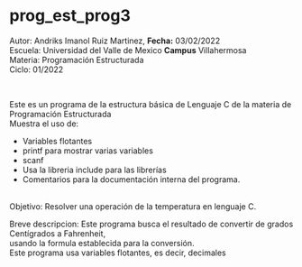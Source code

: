 # prog_est_prog3
<p>Autor: Andriks Imanol Ruiz Martinez, <b>Fecha:</b> 03/02/2022  <br>
Escuela: Universidad del Valle de Mexico <b>Campus</b> Villahermosa <br>
Materia: Programación Estructurada <br>
Ciclo: 01/2022</p>
<br>
<p>Este es un programa de la estructura básica de Lenguaje C de la materia de Programación Estructurada<br>
Muestra el uso de:
  <ul>
    <li>Variables flotantes</li>
    <li>printf para mostrar varias variables</li>
    <li>scanf</li>
    <li>Usa la libreria include para las librerías</li>
<li>Comentarios para la documentación interna del programa.</li>
    </ul>
    </p>
<br>
Objetivo: Resolver una operación de la temperatura en lenguaje C.
<br>
<p>Breve descripcion:
Este programa busca el resultado de convertir de grados Centígrados a Fahrenheit, <br>
usando la formula establecida para la conversión. <br>
Este programa usa variables flotantes, es decir, decimales <br>
</p>
